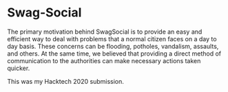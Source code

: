# Swag-Social

The primary motivation behind SwagSocial is to provide an easy and efficient way to deal with problems that a normal citizen faces on a day to day basis. These concerns can be flooding, potholes, vandalism, assaults, and others. At the same time, we believed that providing a direct method of communication to the authorities can make necessary actions taken quicker.

This was my Hacktech 2020 submission.
